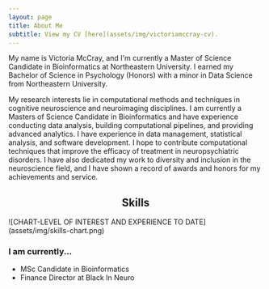 ```yaml
---
layout: page
title: About Me
subtitle: View my CV [here](assets/img/victoriamccray-cv).
---
```


My name is Victoria McCray, and I'm currently a Master of Science Candidate in Bioinformatics at Northeastern University. I earned my Bachelor of Science in Psychology (Honors) with a minor in Data Science from Northeastern University. 

My research interests lie in computational methods and techniques in cognitive neuroscience and neuroimaging disciplines. I am currently a Masters of Science Candidate in Bioinformatics and have experience conducting data analysis, building computational pipelines, and providing advanced analytics. I have experience in data management, statistical analysis, and
software development. I hope to contribute computational techniques that improve the efficacy of treatment in neuropsychiatric disorders. I have also dedicated my work to diversity and inclusion in the neuroscience field, and I have shown a record of awards and honors for my achievements and service.

<h2 align="center">Skills</h2>
![CHART-LEVEL OF INTEREST AND EXPERIENCE TO DATE](assets/img/skills-chart.png)

### I am currently...

- MSc Candidate in Bioinformatics
- Finance Director at Black In Neuro
